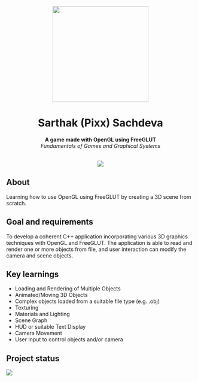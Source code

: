 <div align="center"><img src="https://www.geeks3d.com/glz/i/OpenGL_White_170px_June16.png" width=256></div>
<h1 align="center">Sarthak (Pixx) Sachdeva</h1>
<p align="center"><strong>A game made with OpenGL using FreeGLUT</strong>
<br><em>Fundamentals of Games and Graphical Systems</em></p>
<br/>
<div align="center"><img src="demo.gif"></img></div>
<h2>About</h2>
Learning how to use OpenGL using FreeGLUT by creating a 3D scene from scratch.

<h2>Goal and requirements</h2>

To develop a coherent C++ application incorporating various 3D graphics techniques with OpenGL and FreeGLUT. The application is able to read and render one or more objects from file, and user interaction can modify the camera and scene objects.

<h2>Key learnings</h2>

- Loading and Rendering of Multiple Objects
- Animated/Moving 3D Objects
- Complex objects loaded from a suitable file type (e.g. .obj)
- Texturing
- Materials and Lighting
- Scene Graph
- HUD or suitable Text Display
- Camera Movement
- User Input to control objects and/or camera

<!-- If project has been improved after submission, here is a good place to specify it. -->

<h2>Project status</h2>
<img src="https://progress-bar.dev/48/?width=400">
